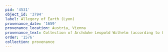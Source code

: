 ```yaml
---
pid: '4531'
object_id: '3794'
label: Allegory of Earth (Lyon)
provenance_date: '1659'
provenance_location: Austria, Vienna
provenance_text: Collection of Archduke Leopold Wilhelm (according to Garas 1968)
order: '1576'
collection: provenance
---
```

